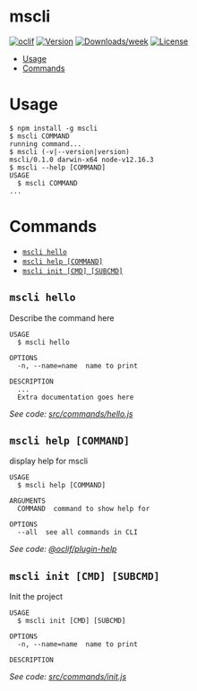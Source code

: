 mscli
=====



[![oclif](https://img.shields.io/badge/cli-oclif-brightgreen.svg)](https://oclif.io)
[![Version](https://img.shields.io/npm/v/mscli.svg)](https://npmjs.org/package/mscli)
[![Downloads/week](https://img.shields.io/npm/dw/mscli.svg)](https://npmjs.org/package/mscli)
[![License](https://img.shields.io/npm/l/mscli.svg)](https://github.com/MShokry/mscli/blob/master/package.json)

<!-- toc -->
* [Usage](#usage)
* [Commands](#commands)
<!-- tocstop -->
# Usage
<!-- usage -->
```sh-session
$ npm install -g mscli
$ mscli COMMAND
running command...
$ mscli (-v|--version|version)
mscli/0.1.0 darwin-x64 node-v12.16.3
$ mscli --help [COMMAND]
USAGE
  $ mscli COMMAND
...
```
<!-- usagestop -->
# Commands
<!-- commands -->
* [`mscli hello`](#mscli-hello)
* [`mscli help [COMMAND]`](#mscli-help-command)
* [`mscli init [CMD] [SUBCMD]`](#mscli-init-cmd-subcmd)

## `mscli hello`

Describe the command here

```
USAGE
  $ mscli hello

OPTIONS
  -n, --name=name  name to print

DESCRIPTION
  ...
  Extra documentation goes here
```

_See code: [src/commands/hello.js](https://github.com/MShokry/mscli/blob/v0.1.0/src/commands/hello.js)_

## `mscli help [COMMAND]`

display help for mscli

```
USAGE
  $ mscli help [COMMAND]

ARGUMENTS
  COMMAND  command to show help for

OPTIONS
  --all  see all commands in CLI
```

_See code: [@oclif/plugin-help](https://github.com/oclif/plugin-help/blob/v3.2.0/src/commands/help.ts)_

## `mscli init [CMD] [SUBCMD]`

Init the project

```
USAGE
  $ mscli init [CMD] [SUBCMD]

OPTIONS
  -n, --name=name  name to print

DESCRIPTION
```

_See code: [src/commands/init.js](https://github.com/MShokry/mscli/blob/v0.1.0/src/commands/init.js)_
<!-- commandsstop -->
